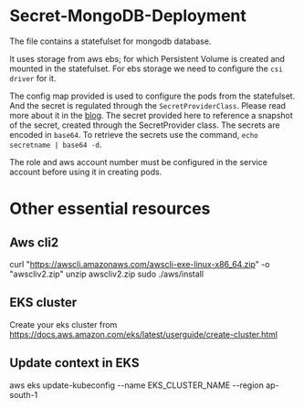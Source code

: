 # Secret-MongoDB-Deployment


The file contains a statefulset for mongodb database.

It uses storage from aws ebs; for which Persistent Volume is created and mounted in the statefulset. For ebs storage we need to configure the `csi driver` for it.

The config map provided is used to configure the pods from the statefulset. And the secret is regulated through the `SecretProviderClass`. Please read more about it in the [blog](https://medium.com/@prakritimandal611/secure-your-k8s-deployed-application-credentials-through-aws-secret-manager-09632fb3a265). The secret provided here to reference a snapshot of the secret, created through the SecretProvider class. The secrets are encoded in `base64`. To retrieve the secrets use the command, `echo secretname | base64 -d`.

The role and aws account number must be configured in the service account before using it in creating pods.



# Other essential resources 


## Aws cli2

curl "https://awscli.amazonaws.com/awscli-exe-linux-x86_64.zip" -o "awscliv2.zip"
unzip awscliv2.zip
sudo ./aws/install

## EKS cluster
Create your eks cluster from https://docs.aws.amazon.com/eks/latest/userguide/create-cluster.html


## Update context in EKS
aws eks update-kubeconfig --name EKS_CLUSTER_NAME --region ap-south-1